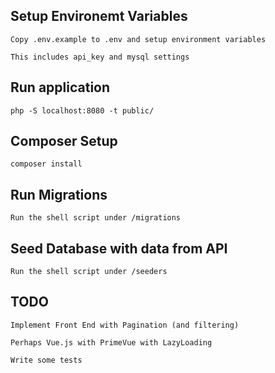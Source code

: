 ## Setup Environemt Variables
    Copy .env.example to .env and setup environment variables
    
    This includes api_key and mysql settings
## Run application
    php -S localhost:8080 -t public/

## Composer Setup
    composer install

## Run Migrations
    Run the shell script under /migrations

## Seed Database with data from API
    Run the shell script under /seeders

## TODO
    Implement Front End with Pagination (and filtering)

    Perhaps Vue.js with PrimeVue with LazyLoading

    Write some tests